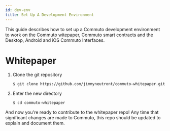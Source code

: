 ```yaml
---
id: dev-env
title: Set Up A Development Environment
---
```


This guide describes how to set up a Commuto development environment to work on the Commuto witepaper, Commuto smart 
contracts and the Desktop, Android and iOS Commuto Interfaces.

# Whitepaper

1. Clone the git repository

    ```
    $ git clone https://github.com/jimmyneutront/commuto-whitepaper.git
    ```

2. Enter the new directory

    ```
   $ cd commuto-whitepaper
   ```
   
And now you're ready to contribute to the whitepaper repo! Any time that significant changes are made to Commuto, this 
repo should be updated to explain and document them.